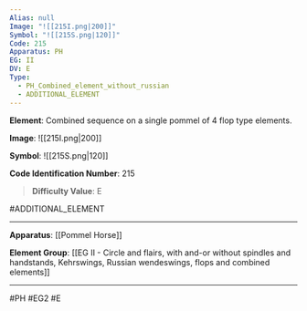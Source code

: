 ```yaml
---
Alias: null
Image: "![[215I.png|200]]"
Symbol: "![[215S.png|120]]"
Code: 215
Apparatus: PH
EG: II
DV: E
Type:
  - PH_Combined_element_without_russian
  - ADDITIONAL_ELEMENT
---
```

**Element**: Combined sequence on a single pommel of 4 flop type elements.

**Image**:
![[215I.png|200]]

**Symbol**:
![[215S.png|120]]

**Code Identification Number**: 215

>**Difficulty Value**: E

#ADDITIONAL_ELEMENT
___
**Apparatus**: [[Pommel Horse]]

**Element Group**: [[EG II - Circle and flairs, with and-or without spindles and handstands, Kehrswings, Russian wendeswings, flops and combined elements]]
___
#PH #EG2 #E
